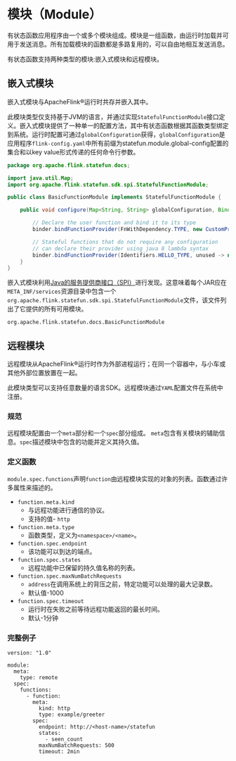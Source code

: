 # 模块（Module）

有状态函数应用程序由一个或多个模块组成。模块是一组函数，由运行时加载并可用于发送消息。所有加载模块的函数都是多路复用的，可以自由地相互发送消息。

有状态函数支持两种类型的模块:嵌入式模块和远程模块。

## 嵌入式模块

嵌入式模块与ApacheFlink®运行时共存并嵌入其中。

此模块类型仅支持基于JVM的语言，并通过实现`StatefulFunctionModule`接口定义。嵌入式模块提供了一种单一的配置方法，其中有状态函数根据其函数类型绑定到系统。运行时配置可通过`globalConfiguration`获得，`globalConfiguration`是应用程序`flink-config.yaml`中所有前缀为statefun.module.global-config配置的集合和以key value形式传递的任何命令行参数。

```java
package org.apache.flink.statefun.docs;

import java.util.Map;
import org.apache.flink.statefun.sdk.spi.StatefulFunctionModule;

public class BasicFunctionModule implements StatefulFunctionModule {

	public void configure(Map<String, String> globalConfiguration, Binder binder) {

		// Declare the user function and bind it to its type
		binder.bindFunctionProvider(FnWithDependency.TYPE, new CustomProvider());

		// Stateful functions that do not require any configuration
		// can declare their provider using java 8 lambda syntax
		binder.bindFunctionProvider(Identifiers.HELLO_TYPE, unused -> new FnHelloWorld());
	}
}
```

 嵌入式模块利用[Java的服务提供商接口（SPI）](https://docs.oracle.com/javase/8/docs/api/java/util/ServiceLoader.html)进行发现。这意味着每个JAR应在`META_INF/services`资源目录中包含一个`org.apache.flink.statefun.sdk.spi.StatefulFunctionModule`文件，该文件列出了它提供的所有可用模块。

```text
org.apache.flink.statefun.docs.BasicFunctionModule
```

## 远程模块

远程模块从ApacheFlink®运行时作为外部进程运行；在同一个容器中，与小车或其他外部位置放置在一起。

此模块类型可以支持任意数量的语言SDK。远程模块通过`YAML`配置文件在系统中注册。

### 规范

 远程模块配置由一个`meta`部分和一个`spec`部分组成。 `meta`包含有关模块的辅助信息。`spec`描述模块中包含的功能并定义其持久值。

### 定义函数

 `module.spec.functions`声明`function`由远程模块实现的对象的列表。函数通过许多属性来描述的。

* `function.meta.kind`
  * 与远程功能进行通信的协议。
  * 支持的值- `http`
* `function.meta.type`
  * 函数类型，定义为`<namespace>/<name>`。
* `function.spec.endpoint`
  * 该功能可以到达的端点。
* `function.spec.states`
  * 远程功能中已保留的持久值名称的列表。
* `function.spec.maxNumBatchRequests`
  * `address`在调用系统上的背压之前，特定功能可以处理的最大记录数。
  * 默认值-1000
* `function.spec.timeout`
  * 运行时在失败之前等待远程功能返回的最长时间。
  * 默认-1分钟

### 完整例子

```text
version: "1.0"

module:
  meta:
    type: remote
  spec:
    functions:
      - function:
        meta:
          kind: http
          type: example/greeter
        spec:
          endpoint: http://<host-name>/statefun
          states:
            - seen_count
          maxNumBatchRequests: 500
          timeout: 2min
```

